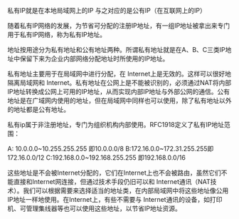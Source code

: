 私有IP就是在本地局域网上的IP 与之对应的是公有IP（在互联网上的IP）

随着私有IP网络的发展，为节省可分配的注册IP地址，有一组IP地址被拿出来专门用于私有IP网络，称为私有IP地址。

地址按用途分为私有地址和公有地址两种。所谓私有地址就是在A、B、C三类IP地址中保留下来为企业内部网络分配地址时所使用的IP地址。

私有地址主要用于在局域网中进行分配，在 Internet上是无效的。这样可以很好地隔离局域网和 Internet。私有地址在公网上是不能被识别的，必须通过NAT将内部IP地址转换成公网上可用的IP地址，从而实现内部IP地址与外部公网的通信。公有地址是在广域网内使用的地址，但在局域网中同样也可以使用，除了私有地址以外的地址都是公有地址。

私有ip属于非注册地址，专门为组织机构内部使用。RFC1918定义了私有IP地址范围：

A: 10.0.0.0~10.255.255.255 即10.0.0.0/8
B:172.16.0.0~172.31.255.255即172.16.0.0/12
C:192.168.0.0~192.168.255.255 即192.168.0.0/16

这些地址是不会被Internet分配的，它们在Internet上也不会被路由，虽然它们不能直接和Internet网连接，但通过技术手段仍旧可以和 Internet通讯（NAT技术）。我们可以根据需要来选择适当的地址类，在内部局域网中将这些地址像公用IP地址一样地使用。在Internet上，有些不需要与 Internet通讯的设备，如打印机、可管理集线器等也可以使用这些地址，以节省IP地址资源。


